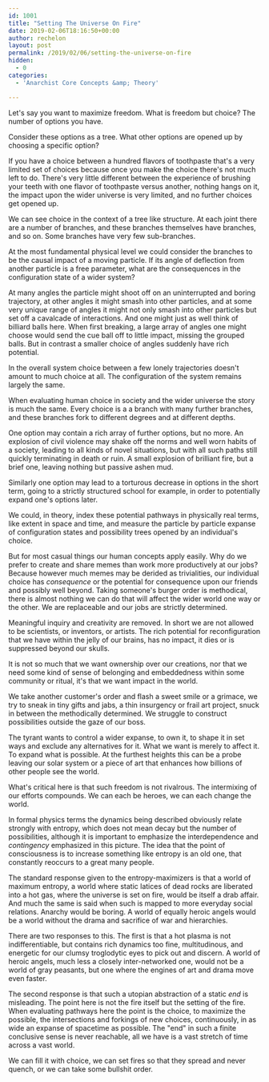 ```yaml
---
id: 1001 
title: "Setting The Universe On Fire"
date: 2019-02-06T18:16:50+00:00
author: rechelon
layout: post
permalink: /2019/02/06/setting-the-universe-on-fire
hidden:
  - 0
categories:
  - 'Anarchist Core Concepts &amp; Theory'

---
```


Let's say you want to maximize freedom. What is freedom but choice? The number of options you have.

Consider these options as a tree. What other options are opened up by choosing a specific option?

If you have a choice between a hundred flavors of toothpaste that's a very limited set of choices because once you make the choice there's not much left to do. There's very little different between the experience of brushing your teeth with one flavor of toothpaste versus another, nothing hangs on it, the impact upon the wider universe is very limited, and no further choices get opened up.

We can see choice in the context of a tree like structure. At each joint there are a number of branches, and these branches themselves have branches, and so on. Some branches have very few sub-branches.

At the most fundamental physical level we could consider the branches to be the causal impact of a moving particle. If its angle of deflection from another particle is a free parameter, what are the consequences in the configuration state of a wider system?

At many angles the particle might shoot off on an uninterrupted and boring trajectory, at other angles it might smash into other particles, and at some very unique range of angles it might not only smash into other particles but set off a cavalcade of interactions. And one might just as well think of billiard balls here. When first breaking, a large array of angles one might choose would send the cue ball off to little impact, missing the grouped balls. But in contrast a smaller choice of angles suddenly have rich potential.

In the overall system choice between a few lonely trajectories doesn't amount to much choice at all. The configuration of the system remains largely the same.

When evaluating human choice in society and the wider universe the story is much the same. Every choice is a a branch with many further branches, and these branches fork to different degrees and at different depths.

One option may contain a rich array of further options, but no more. An explosion of civil violence may shake off the norms and well worn habits of a society, leading to all kinds of novel situations, but with all such paths still quickly terminating in death or ruin. A small explosion of brilliant fire, but a brief one, leaving nothing but passive ashen mud.

Similarly one option may lead to a torturous decrease in options in the short term, going to a strictly structured school for example, in order to potentially expand one's options later.

We could, in theory, index these potential pathways in physically real terms, like extent in space and time, and measure the particle by particle expanse of configuration states and possibility trees opened by an individual's choice.

But for most casual things our human concepts apply easily. Why do we prefer to create and share memes than work more productively at our jobs? Because however much memes may be derided as trivialities, our individual choice has *consequence* or the potential for consequence upon our friends and possibly well beyond. Taking someone's burger order is methodical, there is almost nothing we can do that will affect the wider world one way or the other. We are replaceable and our jobs are strictly determined.

Meaningful inquiry and creativity are removed. In short we are not allowed to be scientists, or inventors, or artists. The rich potential for reconfiguration that we have within the jelly of our brains, has no impact, it dies or is suppressed beyond our skulls.

It is not so much that we want ownership over our creations, nor that we need some kind of sense of belonging and embeddedness within some community or ritual, it's that we want impact in the world.

We take another customer's order and flash a sweet smile or a grimace, we try to sneak in tiny gifts and jabs, a thin insurgency or frail art project, snuck in between the methodically determined. We struggle to construct possibilities outside the gaze of our boss.

The tyrant wants to control a wider expanse, to own it, to shape it in set ways and exclude any alternatives for it. What we want is merely to affect it. To expand what is possible. At the furthest heights this can be a probe leaving our solar system or a piece of art that enhances how billions of other people see the world. 

What's critical here is that such freedom is not rivalrous. The intermixing of our efforts compounds. We can each be heroes, we can each change the world.

In formal physics terms the dynamics being described obviously relate strongly with entropy, which does not mean decay but the number of possibilities, although it is important to emphasize the interdependence and *contingency* emphasized in this picture. The idea that the point of consciousness is to increase something like entropy is an old one, that constantly reoccurs to a great many people.

The standard response given to the entropy-maximizers is that a world of maximum entropy, a world where static latices of dead rocks are liberated into a hot gas, where the universe is set on fire, would be itself a drab affair. And much the same is said when such is mapped to more everyday social relations. Anarchy would be boring. A world of equally heroic angels would be a world without the drama and sacrifice of war and hierarchies.

There are two responses to this. The first is that a hot plasma is not indifferentiable, but contains rich dynamics too fine, multitudinous, and energetic for our clumsy troglodytic eyes to pick out and discern. A world of heroic angels, much less a closely inter-networked one, would not be a world of gray peasants, but one where the engines of art and drama move even faster.

The second response is that such a utopian abstraction of a static *end* is misleading. The point here is not the fire itself but the setting of the fire. When evaluating pathways here the point is the choice, to maximize the possible, the intersections and forkings of new choices, continuously, in as wide an expanse of spacetime as possible. The "end" in such a finite conclusive sense is never reachable, all we have is a vast stretch of time across a vast world.

We can fill it with choice, we can set fires so that they spread and never quench, or we can take some bullshit order.

